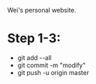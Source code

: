 Wei's personal website.

# Step 1-3:
+ git add --all
+ git commit -m "modify"
+ git push -u origin master
